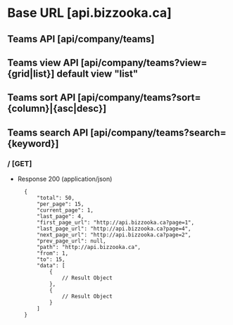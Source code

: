 # Base URL [api.bizzooka.ca]

## Teams API [api/company/teams]

## Teams view API [api/company/teams?view={grid|list}] default view "list"

## Teams sort API [api/company/teams?sort={column}|{asc|desc}]

## Teams search API [api/company/teams?search={keyword}]

### / [GET]

+ Response 200 (application/json)

        {
            "total": 50,
            "per_page": 15,
            "current_page": 1,
            "last_page": 4,
            "first_page_url": "http://api.bizzooka.ca?page=1",
            "last_page_url": "http://api.bizzooka.ca?page=4",
            "next_page_url": "http://api.bizzooka.ca?page=2",
            "prev_page_url": null,
            "path": "http://api.bizzooka.ca",
            "from": 1,
            "to": 15,
            "data": [
                {
                    // Result Object
                },
                {
                    // Result Object
                }
            ]
        }


